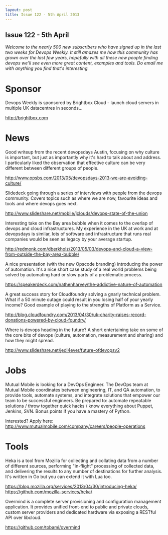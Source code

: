```yaml
---
layout: post
title: Issue 122 - 5th April 2013
---
```


## Issue 122 - 5th April

_Welcome to the nearly 500 new subscribers who have signed up in the last two weeks for Devops Weekly. It still amazes me how this community has grown over the last few years, hopefully with all these new people finding devops we'll see even more great content, examples and tools. Do email me with anything you find that's interesting._


Sponsor
======

Devops Weekly is sponsored by Brightbox Cloud - launch cloud servers in multiple UK datacentres in seconds...

http://brightbox.com


News
====

Good writeup from the recent devopsdays Austin, focusing on why culture is important, but just as importantly why it's hard to talk about and address. I particularly liked the observation that effective culture can be very different between different groups of people.

http://www.opsbs.com/2013/05/devopsdays-2013-we-are-avoiding-culture/


Slidedeck going through a series of interviews with people from the devops community. Covers topics such as where we are now, favourite ideas and tools and where devops goes next.

http://www.slideshare.net/mobile/jclouds/devops-state-of-the-union


Interesting take on the Bay area bubble when it comes to the overlap of devops and cloud infrastructures. My experience in the UK at work and at devopsdays is similar, lots of software and infrastructure that runs real companies would be seen as legacy by your average startup.

http://redmonk.com/dberkholz/2013/05/03/devops-and-cloud-a-view-from-outside-the-bay-area-bubble/


A nice presentation (with the new Opscode branding) introducing the power of automation. It's a nice short case study of a real world problems being solved by automating hard or slow parts of a problematic process.

https://speakerdeck.com/nathenharvey/the-addictive-nature-of-automation


A great success story for Cloudfoundry solving a gnarly technical problem. What if a 50 minute outage could result in you losing half of your yearly income? Good example of playing to the strengths of Platform as a Service.

http://blog.cloudfoundry.com/2013/04/30/uk-charity-raises-record-donations-powered-by-cloud-foundry/


Where is devops heading in the future? A short entertaining take on some of the core bits of devops (culture, automation, measurement and sharing) and how they might spread.

http://www.slideshare.net/jedi4ever/future-ofdevopsv2


Jobs
====

Mutual Mobile is looking for a DevOps Engineer. The DevOps team at Mutual Mobile coordinates between engineering, IT, and QA automation, to provide tools, automate systems, and integrate solutions that empower our team to be successful engineers. Be prepared to: automate repeatable solutions / throw together quick hacks / know everything about Puppet, Jenkins, SVN. Bonus points if you have a mastery of Python.

Interested? Apply here: http://www.mutualmobile.com/company/careers/people-operations


Tools
====

Heka is a tool from Mozilla for collecting and collating data from a number of different sources, performing "in-flight" processing of collected data, and delivering the results to any number of destinations for further analysis. It's written in Go but you can extend it with Lua too.

https://blog.mozilla.org/services/2013/04/30/introducing-heka/
https://github.com/mozilla-services/heka/


Overmind is a complete server provisioning and configuration management application. It provides unified front-end to public and private clouds, custom server providers and dedicated hardware via exposing a RESTful API over libcloud.

https://github.com/tobami/overmind 
